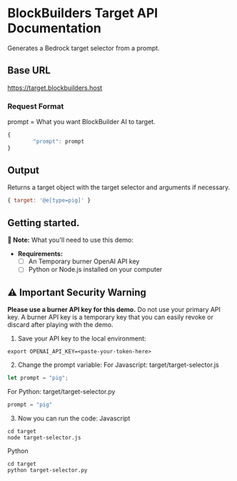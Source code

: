 # BlockBuilders Target API Documentation

Generates a Bedrock target selector from a prompt. 

## Base URL
https://target.blockbuilders.host

### Request Format
prompt = What you want BlockBuilder AI to target. 

```javascript
{
        "prompt": prompt
}
```

## Output
Returns a target object with the target selector and arguments if necessary. 
```javascript
{ target: '@e[type=pig]' }
```
 
## Getting started.

**📝 Note:** What you'll need to use this demo:
- **Requirements:**
  - [ ] An Temporary burner OpenAI API key
  - [ ] Python or Node.js installed on your computer

## ⚠️ Important Security Warning
**Please use a burner API key for this demo.** Do not use your primary API key. A burner API key is a temporary key that you can easily revoke or discard after playing with the demo. 

1. Save your API key to the local environment:
```shell
export OPENAI_API_KEY=<paste-your-token-here>
```
2. Change the prompt variable:
For Javascript: target/target-selector.js
```javascript
let prompt = "pig";
```
For Python: target/target-selector.py
```python
prompt = "pig"
```
3. Now you can run the code:
Javascript
```shell
cd target
node target-selector.js
```
Python
```shell
cd target
python target-selector.py
```
